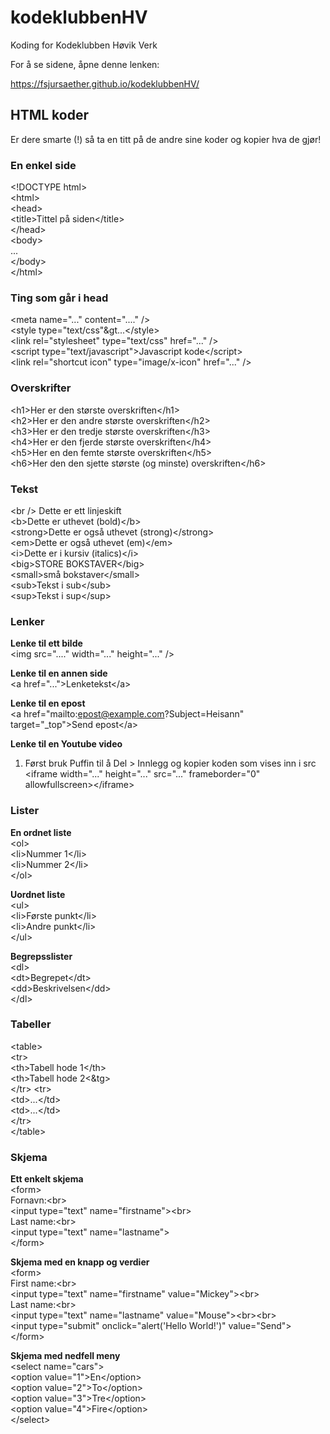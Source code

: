 # kodeklubbenHV
Koding for Kodeklubben Høvik Verk

For å se sidene, åpne denne lenken:

https://fsjursaether.github.io/kodeklubbenHV/

## HTML koder
Er dere smarte (!) så ta en titt på de andre sine koder og kopier hva de gjør!

### En enkel side
&lt;!DOCTYPE html&gt;  
&lt;html&gt;  
  &lt;head&gt;  
  &lt;title&gt;Tittel på siden&lt;/title&gt;  
  &lt;/head&gt;  
  &lt;body&gt;  
  ...  
  &lt;/body&gt;  
&lt;/html&gt;  

### Ting som går i head
&lt;meta name="..." content="...." /&gt;  
&lt;style type="text/css"&gt...&lt;/style&gt;  
&lt;link rel="stylesheet" type="text/css" href="..." /&gt;  
&lt;script type="text/javascript"&gt;Javascript kode&lt;/script&gt;  
&lt;link rel="shortcut icon" type="image/x-icon" href="..." /&gt;  

### Overskrifter
  &lt;h1&gt;Her er den største overskriften&lt;/h1&gt;  
  &lt;h2&gt;Her er den andre største overskriften&lt;/h2&gt;  
  &lt;h3&gt;Her er den tredje største overskriften&lt;/h3&gt;  
  &lt;h4&gt;Her er den fjerde største overskriften&lt;/h4&gt;  
  &lt;h5&gt;Her en den femte største overskriften&lt;/h5&gt;  
  &lt;h6&gt;Her den den sjette største (og minste) overskriften&lt;/h6&gt;  

### Tekst
  &lt;br /&gt; Dette er ett linjeskift   
  &lt;b&gt;Dette er uthevet (bold)&lt;/b&gt;  
  &lt;strong&gt;Dette er også uthevet (strong)&lt;/strong&gt;  
  &lt;em&gt;Dette er også uthevet (em)&lt;/em&gt;  
  &lt;i&gt;Dette er i kursiv (italics)&lt;/i&gt;  
  &lt;big&gt;STORE BOKSTAVER&lt;/big&gt;  
  &lt;small&gt;små bokstaver&lt;/small&gt;  
  &lt;sub&gt;Tekst i sub&lt;/sub&gt;  
  &lt;sup&gt;Tekst i sup&lt;/sup&gt;  

### Lenker
**Lenke til ett bilde**  
&lt;img src="...." width="..." height="..." /&gt;  

**Lenke til en annen side**  
&lt;a href="..."&gt;Lenketekst&lt;/a&gt;  

**Lenke til en epost**  
&lt;a href="mailto:epost@example.com?Subject=Heisann" target="_top"&gt;Send epost&lt;/a&gt;  

**Lenke til en Youtube video**  
1. Først bruk Puffin til å Del > Innlegg og kopier koden som vises inn i src  
&lt;iframe width="..." height="..." src="..." frameborder="0" allowfullscreen&gt;&lt;/iframe&gt;  

### Lister
**En ordnet liste**  
&lt;ol&gt;  
  &lt;li&gt;Nummer 1&lt;/li&gt;  
  &lt;li&gt;Nummer 2&lt;/li&gt;  
&lt;/ol&gt;  

**Uordnet liste**  
&lt;ul&gt;  
  &lt;li&gt;Første punkt&lt;/li&gt;  
  &lt;li&gt;Andre punkt&lt;/li&gt;  
&lt;/ul&gt;  

**Begrepsslister**  
&lt;dl&gt;  
  &lt;dt&gt;Begrepet&lt;/dt&gt;  
  &lt;dd&gt;Beskrivelsen&lt;/dd&gt;  
&lt;/dl&gt;  

### Tabeller
&lt;table&gt;  
&lt;tr&gt;  
&lt;th&gt;Tabell hode 1&lt;/th&gt;  
&lt;th&gt;Tabell hode 2&lt;&tg&gt;  
&lt;/tr&gt;
&lt;tr&gt;  
&lt;td&gt;...&lt;/td&gt;  
&lt;td&gt;...&lt;/td&gt;  
&lt;/tr&gt;  
&lt;/table&gt;  

### Skjema  
**Ett enkelt skjema**  
&lt;form&gt;  
  Fornavn:&lt;br&gt;  
  &lt;input type="text" name="firstname"&gt;<br&gt;  
  Last name:&lt;br&gt;  
  &lt;input type="text" name="lastname"&gt;  
&lt;/form&gt;  

**Skjema med en knapp og verdier**  
&lt;form&gt;  
  First name:&lt;br&gt;  
  &lt;input type="text" name="firstname" value="Mickey"&gt;&lt;br&gt;  
  Last name:&lt;br&gt;  
  &lt;input type="text" name="lastname" value="Mouse"&gt;&lt;br&gt;&lt;br&gt;  
  &lt;input type="submit" onclick="alert('Hello World!')" value="Send"&gt;  
&lt;/form&gt;  

**Skjema med nedfell meny**  
&lt;select name="cars"&gt;  
  &lt;option value="1"&gt;En</option&gt;  
  &lt;option value="2"&gt;To</option&gt;  
  &lt;option value="3"&gt;Tre</option&gt;  
  &lt;option value="4"&gt;Fire</option&gt;  
&lt;/select&gt;  
